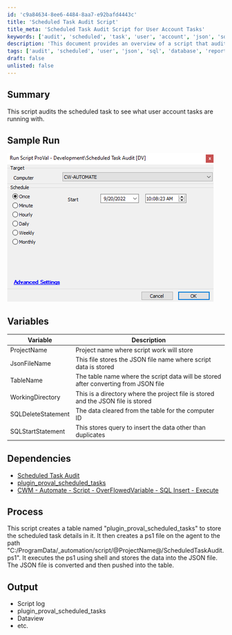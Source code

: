 ```yaml
---
id: 'c9a84634-8ee6-4484-8aa7-e92bafd4443c'
title: 'Scheduled Task Audit Script'
title_meta: 'Scheduled Task Audit Script for User Account Tasks'
keywords: ['audit', 'scheduled', 'task', 'user', 'account', 'json', 'sql', 'data', 'table']
description: 'This document provides an overview of a script that audits scheduled tasks to identify which user accounts are executing them. It details the variables used, dependencies required, and the process for creating and storing task details in a database table. The output includes logs and data views for further analysis.'
tags: ['audit', 'scheduled', 'user', 'json', 'sql', 'database', 'report']
draft: false
unlisted: false
---
```

## Summary

This script audits the scheduled task to see what user account tasks are running with.

## Sample Run

![Sample Run](../../static/img/Scheduled-Task-Audit/image_1.png)

## Variables

| Variable          | Description                                                                                     |
|-------------------|-------------------------------------------------------------------------------------------------|
| ProjectName       | Project name where script work will store                                                      |
| JsonFileName      | This file stores the JSON file name where script data is stored                                |
| TableName         | The table name where the script data will be stored after converting from JSON file            |
| WorkingDirectory   | This is a directory where the project file is stored and the JSON file is stored               |
| SQLDeleteStatement | The data cleared from the table for the computer ID                                            |
| SQLStartStatement  | This stores query to insert the data other than duplicates                                     |

## Dependencies

- [Scheduled Task Audit](https://proval.itglue.com/DOC-5078775-10923269)
- [plugin_proval_scheduled_tasks](https://proval.itglue.com/DOC-5078775-10923266)
- [CWM - Automate - Script - OverFlowedVariable - SQL Insert - Execute](https://proval.itglue.com/DOC-5078775-10546355)

## Process

This script creates a table named "plugin_proval_scheduled_tasks" to store the scheduled task details in it. It then creates a ps1 file on the agent to the path "C:/ProgramData/_automation/script/@ProjectName@/ScheduledTaskAudit.ps1". It executes the ps1 using shell and stores the data into the JSON file. The JSON file is converted and then pushed into the table.

## Output

- Script log
- plugin_proval_scheduled_tasks
- Dataview
- etc.







